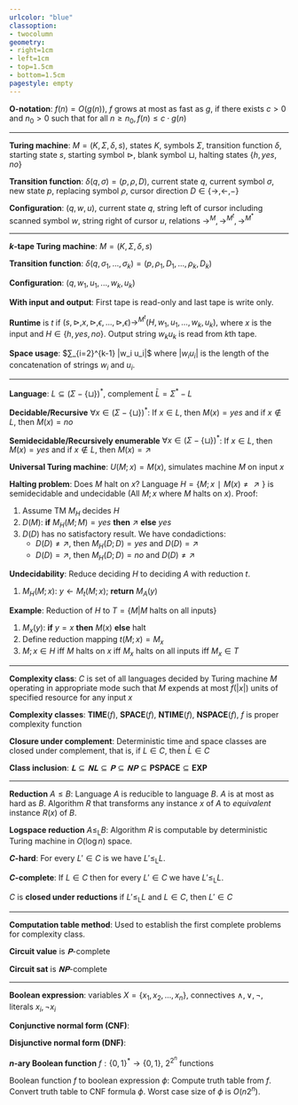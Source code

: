 ```yaml
---
urlcolor: "blue"
classoption:
- twocolumn
geometry:
- right=1cm
- left=1cm
- top=1.5cm
- bottom=1.5cm
pagestyle: empty
---
```


**O-notation**: $f(n)=O(g(n))$, $f$ grows at most as fast as $g,$ if there exists $c>0$ and $n_0>0$ such that for all $n≥n_0,f(n)≤c⋅g(n)$

---

**Turing machine**: $M=(K,Σ,δ,s)$, states $K$, symbols $Σ$, transition function $δ$, starting state $s$, starting symbol  $⊳$, blank symbol $⊔$, halting states $\{h,yes,no\}$

**Transition function**: $δ(q,σ)=(p,ρ,D)$, current state $q$, current symbol $σ$, new state $p$, replacing symbol $ρ$, cursor direction $D∈\{→,←,-\}$

**Configuration**: $(q,w,u)$, current state $q$, string left of cursor including scanned symbol $w$, string right of cursor $u$, relations $→^M,→^{M^t},→^{M^*}$

---

**$k$-tape Turing machine**: $M=(K,Σ,δ,s)$

**Transition function**: $δ(q,σ_1,...,σ_k) = (p,ρ_1,D_1,...,ρ_k,D_k)$

**Configuration**: $(q,w_1,u_1,...,w_k,u_k)$

**With input and output**: First tape is read-only and last tape is write only.

**Runtime** is $t$ if $(s,⊳,x,⊳,ϵ,...,⊳,ϵ)→^{M^t} (H,w_1,u_1,...,w_k,u_k),$ where $x$ is the input and $H∈\{h,yes,no\}.$ Output string $w_k u_k$ is read from $k$th tape. 

**Space usage**: $∑_{i=2}^{k-1} |w_i u_i|$ where $|w_i u_i|$ is the length of the concatenation of strings $w_i$ and $u_i.$

<!-- TODO: linear speedup -->

<!-- TODO: nondeterministic Turing machine -->

---

**Language**: $L⊆(Σ-\{⊔\})^*$, complement $\bar{L}=Σ^*-L$

**Decidable/Recursive** $∀x∈(Σ-\{⊔\})^*$: If $x∈L$, then $M(x)=yes$ and if $x∉L$, then $M(x)=no$

**Semidecidable/Recursively enumerable** $∀x∈(Σ-\{⊔\})^*$: If $x∈L$, then $M(x)=yes$ and if $x∉L$, then $M(x)=↗$

**Universal Turing machine**: $U(M;x)=M(x)$, simulates machine $M$ on input $x$

**Halting problem**: Does $M$ halt on $x$? Language $H=\{M;x ∣ M(x)≠↗\}$ is semidecidable and undecidable (All $M;x$ where $M$ halts on $x$). Proof:

1) Assume TM $M_H$ decides $H$
2) $D(M)$: **if** $M_H(M;M)=yes$ **then** $↗$ **else** $yes$
3) $D(D)$ has no satisfactory result. We have condadictions:
   * $D(D)≠↗,$ then $M_H(D;D)=yes$ and $D(D)=↗$
   * $D(D)=↗,$ then $M_H(D;D)=no$ and $D(D)≠↗$

**Undecidability**: Reduce deciding $H$ to deciding $A$ with reduction $t.$

1) $M_H(M;x)$: $y←M_t(M;x)$; **return** $M_A(y)$

**Example**: Reduction of $H$ to $T=\{M|M \text{ halts on all inputs}\}$

1) $M_x(y)$: **if** $y=x$ **then** $M(x)$ **else** halt
2) Define reduction mapping $t(M;x)=M_x$
3) $M;x∈H$ iff $M$ halts on $x$ iff $M_x$ halts on all inputs iff $M_x∈T$

---

**Complexity class**: $C$ is set of all languages decided by Turing machine $M$ operating in appropriate mode such that $M$ expends at most $f(|x|)$ units of specified resource for any input $x$

**Complexity classes**: $\mathbf{TIME}(f)$, $\mathbf{SPACE}(f)$, $\mathbf{NTIME}(f)$, $\mathbf{NSPACE}(f)$, $f$ is proper complexity function

**Closure under complement**: Deterministic time and space classes are closed under complement, that is, if $L∈C$, then $\bar{L}∈C$

**Class inclusion**: $𝐋⊆𝐍𝐋⊆𝐏⊆𝐍𝐏⊆\mathbf{PSPACE}⊆\mathbf{EXP}$

---

**Reduction** $A≤B$: Language $A$ is reducible to language $B$. $A$ is at most as hard as $B.$ Algorithm $R$ that transforms any instance $x$ of $A$ to *equivalent* instance $R(x)$ of $B.$

**Logspace reduction** $A≤_\mathrm{L} B$: Algorithm $R$ is computable by deterministic Turing machine in $O(\log n)$ space.

**$C$-hard**: For every $L'∈C$ is we have $L'≤_\mathrm{L}L.$

**$C$-complete**: If $L∈C$ then for every $L'∈C$ we have $L'≤_\mathrm{L}L.$

$C$ is **closed under reductions** if $L'≤_\mathrm{L}L$ and $L∈C,$ then $L'∈C$

---

**Computation table method**: Used to establish the first complete problems for complexity class.

**Circuit value** is $𝐏$-complete

**Circuit sat** is $𝐍𝐏$-complete

---

**Boolean expression**: variables $X=\{x_1,x_2,...,x_n\}$, connectives $∧,∨,¬$, literals $x_i,¬x_i$

**Conjunctive normal form (CNF)**:

**Disjunctive normal form (DNF)**:

**$n$-ary Boolean function** $f:\{0,1\}^*→\{0,1\}$, $2^{2^n}$ functions

Boolean function $f$ to boolean expression $ϕ$: Compute truth table from $f$. Convert truth table to CNF formula $ϕ.$ Worst case size of $ϕ$ is $O(n2^n).$

<!-- TODO: boolean circuit -->
